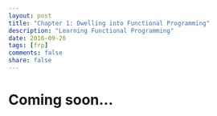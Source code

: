 ```yaml
---
layout: post
title: "Chapter 1: Dwelling into Functional Programming"
description: "Learning Functional Programming"
date: 2016-09-26
tags: [frp]
comments: false
share: false
---
```


# Coming soon...